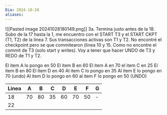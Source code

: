```yaml
---
Dia: 2024-10-28
aliases:
---
```

![[Pasted image 20241028180149.png]]
3a. Termina justo antes de la 18. Subo de la 17 hasta la 1, me encuentro con el START T3 y el START CKPT (T1, T2) de la linea 7. Sus transacciones activas son T1 y T2. No encontré el checkpoint pero se que commitearon (linea 10 y 15. Como no encontre el commit de T3 (solo start y writes). Voy a tener que hacer UNDO de T3 y REDO de T1 y T2.

El item A lo pongo en 50
El item B en 60
El item A en 70
el item C en 25
El item B en 80
El item D en 40
Al item C lo pongo en 35
Al item E lo pongo en 70 (undo)
Al item D lo pongo en 60 
al item F lo pongo en 50 (UNDO)

| Linea | A   | B   | C   | D   | E   | F   | G   |
| ----- | --- | --- | --- | --- | --- | --- | --- |
| 18    | 70  | 80  | 35  | 60  | 70  | 50  | -   |
| 22    |     |     |     |     |     |     |     |


